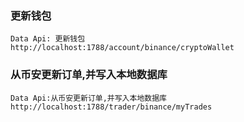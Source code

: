 ### 更新钱包
```
Data Api: 更新钱包
http://localhost:1788/account/binance/cryptoWallet
```

###  从币安更新订单,并写入本地数据库
```
Data Api:从币安更新订单,并写入本地数据库
http://localhost:1788/trader/binance/myTrades
```